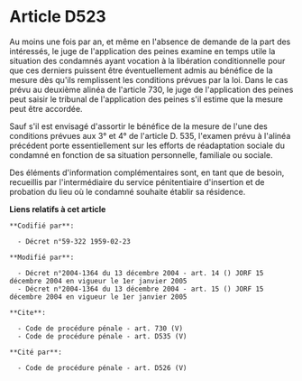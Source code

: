# Article D523

Au moins une fois par an, et même en l'absence de demande de la part des intéressés, le juge de l'application des peines
examine en temps utile la situation des condamnés ayant vocation à la libération conditionnelle pour que ces derniers
puissent être éventuellement admis au bénéfice de la mesure dès qu'ils remplissent les conditions prévues par la loi. Dans le
cas prévu au deuxième alinéa de l'article 730, le juge de l'application des peines peut saisir le tribunal de l'application
des peines s'il estime que la mesure peut être accordée. 

Sauf s'il est envisagé d'assortir le bénéfice de la mesure de l'une des conditions prévues aux 3° et 4° de l'article D. 535,
l'examen prévu à l'alinéa précédent porte essentiellement sur les efforts de réadaptation sociale du condamné en fonction de
sa situation personnelle, familiale ou sociale. 

Des éléments d'information complémentaires sont, en tant que de besoin, recueillis par l'intermédiaire du service
pénitentiaire d'insertion et de probation du lieu où le condamné souhaite établir sa résidence.

**Liens relatifs à cet article**

	**Codifié par**:

	  - Décret n°59-322 1959-02-23

	**Modifié par**:

	  - Décret n°2004-1364 du 13 décembre 2004 - art. 14 () JORF 15 décembre 2004 en vigueur le 1er janvier 2005
	  - Décret n°2004-1364 du 13 décembre 2004 - art. 15 () JORF 15 décembre 2004 en vigueur le 1er janvier 2005

	**Cite**:

	  - Code de procédure pénale - art. 730 (V)
	  - Code de procédure pénale - art. D535 (V)

	**Cité par**:

	  - Code de procédure pénale - art. D526 (V)
